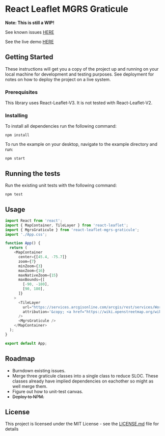 # React Leaflet MGRS Graticule

**Note: This is still a WIP!**

See known issues [HERE](https://github.com/dnlbaldwin/React-Leaflet-MGRS-Graticule/issues)

See the live demo [HERE](https://dnlbaldwin.github.io/React-Leaflet-MGRS-Graticule/)

## Getting Started

These instructions will get you a copy of the project up and running on your local machine for development and testing purposes. See deployment for notes on how to deploy the project on a live system.

### Prerequisites

This library uses React-Leaflet-V3. It is not tested with React-Leaflet-V2.

### Installing

To install all dependencies run the following command:

```
npm install
```

To run the example on your desktop, navigate to the example directory and run:

```
npm start
```

## Running the tests

Run the existing unit tests with the following command:

```
npm test
```

## Usage

```js
import React from 'react';
import { MapContainer, TileLayer } from 'react-leaflet';
import { MgrsGraticule } from 'react-leaflet-mgrs-graticule';
import './App.css';

function App() {
  return (
    <MapContainer
      center={[45.4, -75.7]}
      zoom={7}
      minZoom={3}
      maxZoom={16}
      maxNativeZoom={15}
      maxBounds={[
        [-90, -180],
        [90, 180],
      ]}
    >
      <TileLayer
        url="https://services.arcgisonline.com/arcgis/rest/services/World_Imagery/MapServer/tile/{z}/{y}/{x}"
        attribution='&copy; <a href="https://wiki.openstreetmap.org/wiki/Esri"></a> contributors'
      />
      <MgrsGraticule />
    </MapContainer>
  );
}

export default App;
```

## Roadmap

- Burndown existing issues.
- Merge three graticule classes into a single class to reduce SLOC. These classes already have implied dependencies on eachother so might as well merge them.
- Figure out how to unit-test canvas.
- ~~Deploy to NPM.~~

## License

This project is licensed under the MIT License - see the [LICENSE.md](LICENSE) file for details
